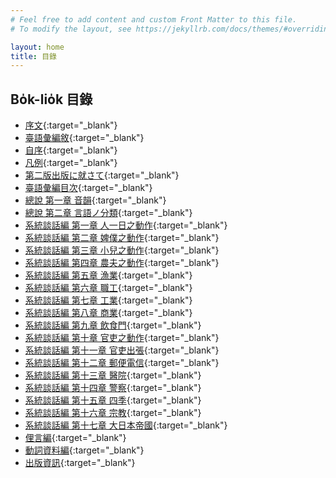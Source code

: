 ```yaml
---
# Feel free to add content and custom Front Matter to this file.
# To modify the layout, see https://jekyllrb.com/docs/themes/#overriding-theme-defaults

layout: home
title: 目錄
---
```


## Bo̍k-lio̍k 目錄
- [序文](./chheh/?page=8){:target="_blank"}
- [臺語彙編敘](./chheh/?page=11){:target="_blank"}
- [自序](./chheh/?page=13){:target="_blank"}
- [凡例](./chheh/?page=15){:target="_blank"}
- [第二版出版に就さて](./chheh/?page=17){:target="_blank"}
- [臺語彙編目次](./chheh/?page=20){:target="_blank"}
- [總說 第一章 音韻](./chheh/?page=39){:target="_blank"}
- [總說 第二章 言語ノ分類](./chheh/?page=56){:target="_blank"}
- [系統談話編 第一章 人一日之動作](./chheh/?page=83){:target="_blank"}
- [系統談話編 第二章 婢僕之動作](./chheh/?page=83){:target="_blank"}
- [系統談話編 第三章 小兒之動作](./chheh/?page=94){:target="_blank"}
- [系統談話編 第四章 農夫之動作](./chheh/?page=126){:target="_blank"}
- [系統談話編 第五章 漁業](./chheh/?page=146){:target="_blank"}
- [系統談話編 第六章 職工](./chheh/?page=155){:target="_blank"}
- [系統談話編 第七章 工業](./chheh/?page=166){:target="_blank"}
- [系統談話編 第八章 商業](./chheh/?page=178){:target="_blank"}
- [系統談話編 第九章 飲食門](./chheh/?page=205){:target="_blank"}
- [系統談話編 第十章 官吏之動作](./chheh/?page=213){:target="_blank"}
- [系統談話編 第十一章 官吏出張](./chheh/?page=218){:target="_blank"}
- [系統談話編 第十二章 郵便電信](./chheh/?page=235){:target="_blank"}
- [系統談話編 第十三章 醫院](./chheh/?page=251){:target="_blank"}
- [系統談話編 第十四章 警察](./chheh/?page=265){:target="_blank"}
- [系統談話編 第十五章 四季](./chheh/?page=282){:target="_blank"}
- [系統談話編 第十六章 宗教](./chheh/?page=290){:target="_blank"}
- [系統談話編 第十七章 大日本帝國](./chheh/?page=294){:target="_blank"}
- [俚言編](./chheh/?page=299){:target="_blank"}
- [動詞資料編](./chheh/?page=353){:target="_blank"}
- [出版資訊](./chheh/?page=422){:target="_blank"}
